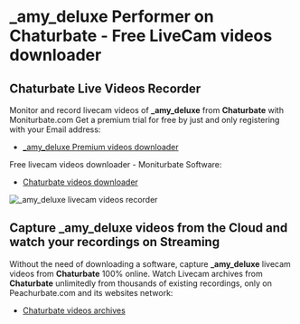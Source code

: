 # _amy_deluxe Performer on Chaturbate - Free LiveCam videos downloader

## Chaturbate Live Videos Recorder

Monitor and record livecam videos of **_amy_deluxe** from **Chaturbate** with Moniturbate.com
Get a premium trial for free by just and only registering with your Email address:
* [_amy_deluxe Premium videos downloader](https://moniturbate.com/request-demo-licence-key.html)

Free livecam videos downloader - Moniturbate Software:
* [Chaturbate videos downloader](https://moniturbate.com/moniturbate-download-software.html)

![_amy_deluxe livecam videos recorder](https://peachurnet.com/templates/moniturbate-software.png)


## Capture _amy_deluxe videos from the Cloud and watch your recordings on Streaming

Without the need of downloading a software, capture **_amy_deluxe** livecam videos from **Chaturbate** 100% online.
Watch Livecam archives from **Chaturbate** unlimitedly from thousands of existing recordings, only on Peachurbate.com and its websites network:
* [Chaturbate videos archives](https://peachurnet.com/)